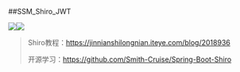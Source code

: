 ##SSM_Shiro_JWT

<img src = 'https://img.shields.io/apm/l/vim-mode.svg' style="max-width:100%;"><img src = 'https://img.shields.io/github/repo-size/tujietg/SSM_Shiro_JWT.svg?color=green' style="max-width:100%;">

> Shiro教程：https://jinnianshilongnian.iteye.com/blog/2018936
>
> 开源学习：https://github.com/Smith-Cruise/Spring-Boot-Shiro





